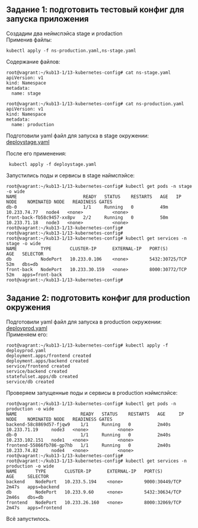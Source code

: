 ## Задание 1: подготовить тестовый конфиг для запуска приложения  

Создадим два неймспэйса stage и prodaction  
Применив файлы:  
```
kubectl apply -f ns-production.yaml,ns-stage.yaml
```
Содержание файлов:  
```
root@vagrant:~/kub13-1/13-kubernetes-config# cat ns-stage.yaml
apiVersion: v1
kind: Namespace
metadata:
  name: stage

root@vagrant:~/kub13-1/13-kubernetes-config# cat ns-production.yaml
apiVersion: v1
kind: Namespace
metadata:
  name: production
```

Подготовили yaml файл для запуска в stage окружении: [deploystage.yaml](https://github.com/Danil054/devops-netology/blob/main/kub/deploystage.yaml)  

После его применения:  
```
 kubectl apply -f deploystage.yaml
```
Запустились поды и сервисы в stage наймспэйсе:  
```
root@vagrant:~/kub13-1/13-kubernetes-config# kubectl get pods -n stage -o wide
NAME                         READY   STATUS    RESTARTS   AGE   IP             NODE    NOMINATED NODE   READINESS GATES
db-0                         1/1     Running   0          49m   10.233.74.77   node4   <none>           <none>
front-back-fb58c9457-xx8pv   2/2     Running   0          50m   10.233.71.18   node3   <none>           <none>
root@vagrant:~/kub13-1/13-kubernetes-config#
root@vagrant:~/kub13-1/13-kubernetes-config#
root@vagrant:~/kub13-1/13-kubernetes-config# kubectl get services -n stage -o wide
NAME         TYPE       CLUSTER-IP      EXTERNAL-IP   PORT(S)          AGE   SELECTOR
db           NodePort   10.233.0.106    <none>        5432:30725/TCP   52m   dbs=db
front-back   NodePort   10.233.30.159   <none>        8000:30772/TCP   52m   apps=front-back
root@vagrant:~/kub13-1/13-kubernetes-config#
```

## Задание 2: подготовить конфиг для production окружения  

Подготовили yaml файл для запуска в production окружении: [deployprod.yaml](https://github.com/Danil054/devops-netology/blob/main/kub/deployprod.yaml)  
Применяем его:  
```
root@vagrant:~/kub13-1/13-kubernetes-config# kubectl apply -f deployprod.yaml
deployment.apps/frontend created
deployment.apps/backend created
service/frontend created
service/backend created
statefulset.apps/db created
service/db created
```

Проверяем запущенные поды и сервисы в production нэймспэйсе:  
```
root@vagrant:~/kub13-1/13-kubernetes-config# kubectl get pods -n production -o wide
NAME                        READY   STATUS    RESTARTS   AGE     IP               NODE    NOMINATED NODE   READINESS GATES
backend-58c8869d57-fjqw9    1/1     Running   0          2m40s   10.233.71.19     node3   <none>           <none>
db-0                        1/1     Running   0          2m40s   10.233.102.151   node1   <none>           <none>
frontend-55866fb786-gp7hb   1/1     Running   0          2m40s   10.233.74.82     node4   <none>           <none>
root@vagrant:~/kub13-1/13-kubernetes-config#
root@vagrant:~/kub13-1/13-kubernetes-config# kubectl get services -n production -o wide
NAME       TYPE       CLUSTER-IP      EXTERNAL-IP   PORT(S)          AGE     SELECTOR
backend    NodePort   10.233.5.194    <none>        9000:30449/TCP   2m47s   apps=backend
db         NodePort   10.233.9.60     <none>        5432:30634/TCP   2m46s   dbs=db
frontend   NodePort   10.233.26.160   <none>        8000:32069/TCP   2m47s   apps=frontend
```
Всё запустилось.  
